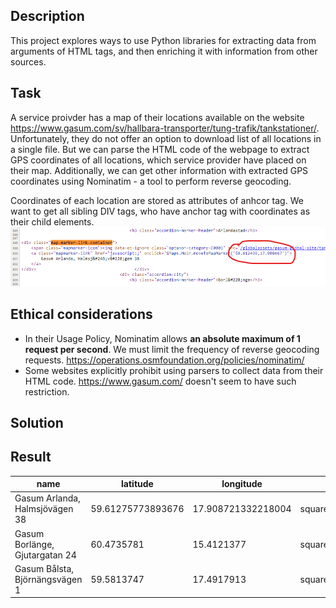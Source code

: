 ## Description
This project explores ways to use Python libraries for extracting data from arguments of HTML tags, and then enriching it with information from other sources.

## Task
A service proivder has a map of their locations available on the website https://www.gasum.com/sv/hallbara-transporter/tung-trafik/tankstationer/. Unfortunately, they do not offer an option to download list of all locations in a single file. But we can parse the HTML code of the webpage to extract GPS coordinates of all locations, which service provider have placed on their map. Additionally, we can get other information with extracted GPS coordinates using Nominatim - a tool to perform reverse geocoding.

Coordinates of each location are stored as attributes of anhcor tag. We want to get all sibling DIV tags, who have anchor tag with coordinates as their child elements. 
![GPS coordinates used as arguments of HTML tag of the webpage](img/gps.png)

## Ethical considerations
* In their Usage Policy, Nominatim allows **an absolute maximum of 1 request per second**. We must limit the frequency of reverse geocoding requests. https://operations.osmfoundation.org/policies/nominatim/
* Some websites explicitly prohibit using parsers to collect data from their HTML code. https://www.gasum.com/ doesn't seem to have such restriction.

## Solution

## Result
| name | latitude | longitude | type | city | country | country_code |
| --- | --- | --- | --- | --- | --- | --- |
| Gasum Arlanda, Halmsjövägen 38 | 59.61275773893676 | 17.908721332218004 | square_truck_rgb.svg | Sigtuna kommun | Sweden | se |
| Gasum Borlänge, Gjutargatan 24 | 60.4735781 | 15.4121377 | square_truck_rgb.svg | Borlänge | Sweden | se |
| Gasum Bålsta, Björnängsvägen 1 | 59.5813747 | 17.4917913 | square_construction_rgb.svg | Bålsta | Sweden | se |
             
